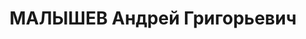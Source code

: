 ---
title: МАЛЫШЕВ Андрей Григорьевич
description: 'Род. 1893, с. Бакалы, Бакалинский р-н, Башкирская АССР, русский, обр:
  н/среднее. Род занятий: завод №98, директор и нач. строительства, прож: г. Пермь.
  Арест. 17.07.1937. Приговор: 13.01.1938, обв.: шп., диверс., вред., КРД - ВМН, конфискация
  имущества. Реабилитация - Военная коллегия Верховного Суда СССР, 29.09.1956'
---